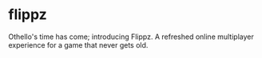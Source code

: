 # flippz
Othello's time has come; introducing Flippz. A refreshed online multiplayer experience for a game that never gets old.
